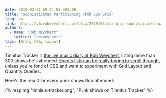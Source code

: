 ```yaml
---
date: 2019-03-21 09:24:03 +02:00
title: "Sophisticated Partitioning with CSS Grid"
lang: en
link: https://v6.robweychert.com/blog/2019/03/css-grid-sophisticated-partitioning/
authors:
  - name: "Rob Weychert"
    twitter: "robweychert"
tags: [Grid, CSS, layout]
---
```


Tinnitus Tracker is [the live music diary of Rob Weychert](https://v6.robweychert.com/blog/2019/02/introducing-tinnitus-tracker/), listing more than 300 shows he's attended. [Events lists can be really boring to scroll through](https://v6.robweychert.com/blog/2018/06/designing-better-concert-listings/), unless you're fond of CSS and want to experiment with Grid Layout and [Quantity Queries](https://alistapart.com/article/quantity-queries-for-css).

Here's the result for every punk shows Rob attended:

{% respimg "tinnitus-tracker.png", "Punk shows on Tinnitus Tracker" %}
